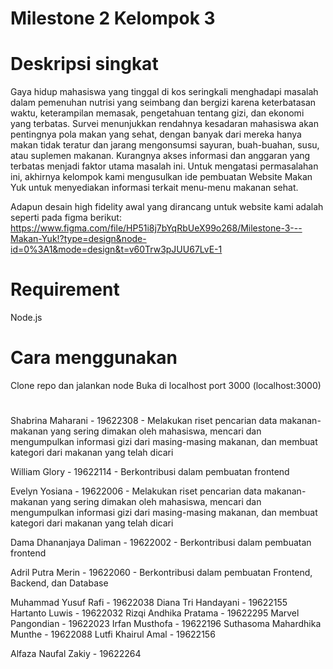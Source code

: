 # Milestone 2 Kelompok 3

# Deskripsi singkat
Gaya hidup mahasiswa yang tinggal di kos seringkali menghadapi masalah dalam pemenuhan nutrisi yang seimbang dan bergizi karena keterbatasan waktu, keterampilan memasak, pengetahuan tentang gizi, dan ekonomi yang terbatas. Survei menunjukkan rendahnya kesadaran mahasiswa akan pentingnya pola makan yang sehat, dengan banyak dari mereka hanya makan tidak teratur dan jarang mengonsumsi sayuran, buah-buahan, susu, atau suplemen makanan. Kurangnya akses informasi dan anggaran yang terbatas menjadi faktor utama masalah ini. Untuk mengatasi permasalahan ini, akhirnya kelompok kami mengusulkan ide pembuatan Website Makan Yuk untuk menyediakan informasi terkait menu-menu makanan sehat.

Adapun desain high fidelity awal yang dirancang untuk website kami adalah seperti pada figma berikut: https://www.figma.com/file/HP51i8j7bYqRbUeX99o268/Milestone-3---Makan-Yuk!?type=design&node-id=0%3A1&mode=design&t=v60Trw3pJUU67LvE-1

# Requirement
Node.js

# Cara menggunakan
Clone repo dan jalankan node
Buka di localhost port 3000 (localhost:3000)

# 
Shabrina Maharani - 19622308 - Melakukan riset pencarian data makanan-makanan yang sering dimakan oleh mahasiswa, mencari dan mengumpulkan informasi gizi dari masing-masing makanan, dan membuat kategori dari makanan yang telah dicari

William Glory - 19622114 - Berkontribusi dalam pembuatan frontend

Evelyn Yosiana - 19622006 - Melakukan riset pencarian data makanan-makanan yang sering dimakan oleh mahasiswa, mencari dan mengumpulkan informasi gizi dari masing-masing makanan, dan membuat kategori dari makanan yang telah dicari

Dama Dhananjaya Daliman - 19622002 - Berkontribusi dalam pembuatan frontend

Adril Putra Merin - 19622060 - Berkontribusi dalam pembuatan Frontend, Backend, dan Database

Muhammad Yusuf Rafi - 19622038
Diana Tri Handayani - 19622155
Hartanto Luwis - 19622032
Rizqi Andhika Pratama - 19622295
Marvel Pangondian - 19622023
Irfan Musthofa - 19622196
Suthasoma Mahardhika Munthe - 19622088
Lutfi Khairul Amal - 19622156

Alfaza Naufal Zakiy - 19622264

